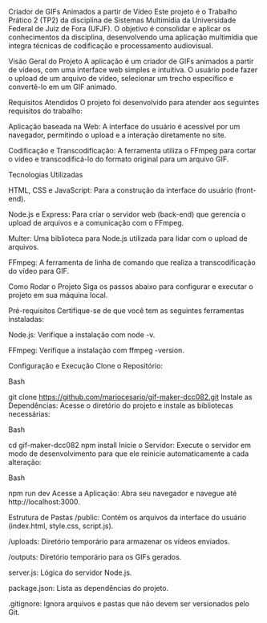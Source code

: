 
Criador de GIFs Animados a partir de Vídeo
Este projeto é o Trabalho Prático 2 (TP2) da disciplina de Sistemas Multimídia da Universidade Federal de Juiz de Fora (UFJF). O objetivo é consolidar e aplicar os conhecimentos da disciplina, desenvolvendo uma aplicação multimídia que integra técnicas de codificação e processamento audiovisual.




Visão Geral do Projeto
A aplicação é um criador de GIFs animados a partir de vídeos, com uma interface web simples e intuitiva. O usuário pode fazer o upload de um arquivo de vídeo, selecionar um trecho específico e convertê-lo em um GIF animado.

Requisitos Atendidos
O projeto foi desenvolvido para atender aos seguintes requisitos do trabalho:


Aplicação baseada na Web: A interface do usuário é acessível por um navegador, permitindo o upload e a interação diretamente no site.


Codificação e Transcodificação: A ferramenta utiliza o FFmpeg para cortar o vídeo e transcodificá-lo do formato original para um arquivo GIF.

Tecnologias Utilizadas

HTML, CSS e JavaScript: Para a construção da interface do usuário (front-end).

Node.js e Express: Para criar o servidor web (back-end) que gerencia o upload de arquivos e a comunicação com o FFmpeg.

Multer: Uma biblioteca para Node.js utilizada para lidar com o upload de arquivos.

FFmpeg: A ferramenta de linha de comando que realiza a transcodificação do vídeo para GIF.

Como Rodar o Projeto
Siga os passos abaixo para configurar e executar o projeto em sua máquina local.

Pré-requisitos
Certifique-se de que você tem as seguintes ferramentas instaladas:

Node.js: Verifique a instalação com node -v.

FFmpeg: Verifique a instalação com ffmpeg -version.

Configuração e Execução
Clone o Repositório:

Bash

git clone https://github.com/mariocesario/gif-maker-dcc082.git
Instale as Dependências:
Acesse o diretório do projeto e instale as bibliotecas necessárias:

Bash

cd gif-maker-dcc082
npm install
Inicie o Servidor:
Execute o servidor em modo de desenvolvimento para que ele reinicie automaticamente a cada alteração:

Bash

npm run dev
Acesse a Aplicação:
Abra seu navegador e navegue até http://localhost:3000.

Estrutura de Pastas
/public: Contém os arquivos da interface do usuário (index.html, style.css, script.js).

/uploads: Diretório temporário para armazenar os vídeos enviados.

/outputs: Diretório temporário para os GIFs gerados.

server.js: Lógica do servidor Node.js.

package.json: Lista as dependências do projeto.

.gitignore: Ignora arquivos e pastas que não devem ser versionados pelo Git.
